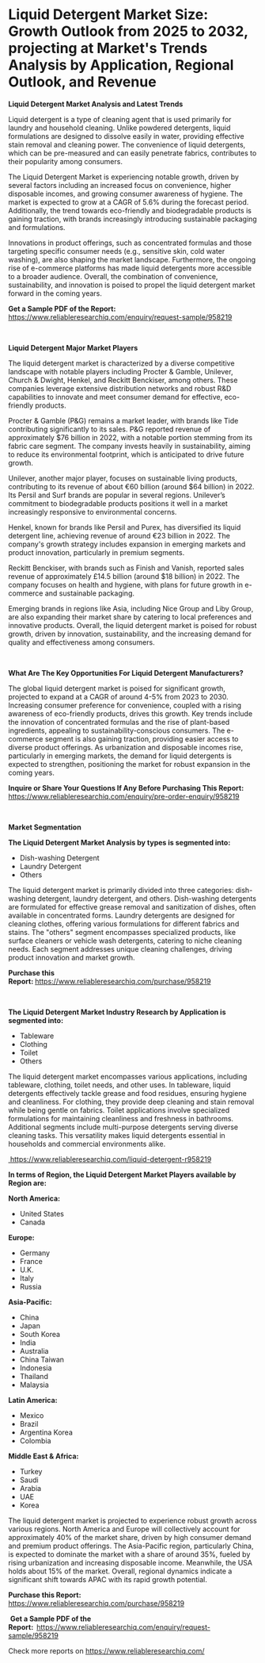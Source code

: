 <p><h1>Liquid Detergent Market Size: Growth Outlook from 2025 to 2032, projecting at Market's Trends Analysis by Application, Regional Outlook, and Revenue</h1></p><p><strong>Liquid Detergent Market Analysis and Latest Trends</strong></p>
<p><p>Liquid detergent is a type of cleaning agent that is used primarily for laundry and household cleaning. Unlike powdered detergents, liquid formulations are designed to dissolve easily in water, providing effective stain removal and cleaning power. The convenience of liquid detergents, which can be pre-measured and can easily penetrate fabrics, contributes to their popularity among consumers.</p><p>The Liquid Detergent Market is experiencing notable growth, driven by several factors including an increased focus on convenience, higher disposable incomes, and growing consumer awareness of hygiene. The market is expected to grow at a CAGR of 5.6% during the forecast period. Additionally, the trend towards eco-friendly and biodegradable products is gaining traction, with brands increasingly introducing sustainable packaging and formulations. </p><p>Innovations in product offerings, such as concentrated formulas and those targeting specific consumer needs (e.g., sensitive skin, cold water washing), are also shaping the market landscape. Furthermore, the ongoing rise of e-commerce platforms has made liquid detergents more accessible to a broader audience. Overall, the combination of convenience, sustainability, and innovation is poised to propel the liquid detergent market forward in the coming years.</p></p>
<p><strong>Get a Sample PDF of the Report:&nbsp;</strong> <a href="https://www.reliableresearchiq.com/enquiry/request-sample/958219?utm_campaign=1170&utm_medium=2&utm_source=Github&utm_content=ia&utm_term=31012025&utm_id=liquid-detergent">https://www.reliableresearchiq.com/enquiry/request-sample/958219</a></p>
<p>&nbsp;</p>
<p><strong>Liquid Detergent Major Market Players</strong></p>
<p><p>The liquid detergent market is characterized by a diverse competitive landscape with notable players including Procter & Gamble, Unilever, Church & Dwight, Henkel, and Reckitt Benckiser, among others. These companies leverage extensive distribution networks and robust R&D capabilities to innovate and meet consumer demand for effective, eco-friendly products.</p><p>Procter & Gamble (P&G) remains a market leader, with brands like Tide contributing significantly to its sales. P&G reported revenue of approximately $76 billion in 2022, with a notable portion stemming from its fabric care segment. The company invests heavily in sustainability, aiming to reduce its environmental footprint, which is anticipated to drive future growth.</p><p>Unilever, another major player, focuses on sustainable living products, contributing to its revenue of about €60 billion (around $64 billion) in 2022. Its Persil and Surf brands are popular in several regions. Unilever’s commitment to biodegradable products positions it well in a market increasingly responsive to environmental concerns.</p><p>Henkel, known for brands like Persil and Purex, has diversified its liquid detergent line, achieving revenue of around €23 billion in 2022. The company's growth strategy includes expansion in emerging markets and product innovation, particularly in premium segments.</p><p>Reckitt Benckiser, with brands such as Finish and Vanish, reported sales revenue of approximately £14.5 billion (around $18 billion) in 2022. The company focuses on health and hygiene, with plans for future growth in e-commerce and sustainable packaging.</p><p>Emerging brands in regions like Asia, including Nice Group and Liby Group, are also expanding their market share by catering to local preferences and innovative products. Overall, the liquid detergent market is poised for robust growth, driven by innovation, sustainability, and the increasing demand for quality and effectiveness among consumers.</p></p>
<p>&nbsp;</p>
<p><strong>What Are The Key Opportunities For Liquid Detergent Manufacturers?</strong></p>
<p><p>The global liquid detergent market is poised for significant growth, projected to expand at a CAGR of around 4-5% from 2023 to 2030. Increasing consumer preference for convenience, coupled with a rising awareness of eco-friendly products, drives this growth. Key trends include the innovation of concentrated formulas and the rise of plant-based ingredients, appealing to sustainability-conscious consumers. The e-commerce segment is also gaining traction, providing easier access to diverse product offerings. As urbanization and disposable incomes rise, particularly in emerging markets, the demand for liquid detergents is expected to strengthen, positioning the market for robust expansion in the coming years.</p></p>
<p><strong>Inquire or Share Your Questions If Any Before Purchasing This Report:</strong> <a href="https://www.reliableresearchiq.com/enquiry/pre-order-enquiry/958219?utm_campaign=1170&utm_medium=2&utm_source=Github&utm_content=ia&utm_term=31012025&utm_id=liquid-detergent">https://www.reliableresearchiq.com/enquiry/pre-order-enquiry/958219</a></p>
<p>&nbsp;</p>
<p><strong>Market Segmentation</strong></p>
<p><strong>The Liquid Detergent Market Analysis by types is segmented into:</strong></p>
<p><ul><li>Dish-washing Detergent</li><li>Laundry Detergent</li><li>Others</li></ul></p>
<p><p>The liquid detergent market is primarily divided into three categories: dish-washing detergent, laundry detergent, and others. Dish-washing detergents are formulated for effective grease removal and sanitization of dishes, often available in concentrated forms. Laundry detergents are designed for cleaning clothes, offering various formulations for different fabrics and stains. The "others" segment encompasses specialized products, like surface cleaners or vehicle wash detergents, catering to niche cleaning needs. Each segment addresses unique cleaning challenges, driving product innovation and market growth.</p></p>
<p><strong>Purchase this Report:&nbsp;</strong><a href="https://www.reliableresearchiq.com/purchase/958219?utm_campaign=1170&utm_medium=2&utm_source=Github&utm_content=ia&utm_term=31012025&utm_id=liquid-detergent">https://www.reliableresearchiq.com/purchase/958219</a></p>
<p>&nbsp;</p>
<p><strong>The Liquid Detergent Market Industry Research by Application is segmented into:</strong></p>
<p><ul><li>Tableware</li><li>Clothing</li><li>Toilet</li><li>Others</li></ul></p>
<p><p>The liquid detergent market encompasses various applications, including tableware, clothing, toilet needs, and other uses. In tableware, liquid detergents effectively tackle grease and food residues, ensuring hygiene and cleanliness. For clothing, they provide deep cleaning and stain removal while being gentle on fabrics. Toilet applications involve specialized formulations for maintaining cleanliness and freshness in bathrooms. Additional segments include multi-purpose detergents serving diverse cleaning tasks. This versatility makes liquid detergents essential in households and commercial environments alike.</p></p>
<p><a href="https://www.reliableresearchiq.com/liquid-detergent-r958219?utm_campaign=1170&utm_medium=2&utm_source=Github&utm_content=ia&utm_term=31012025&utm_id=liquid-detergent">&nbsp;https://www.reliableresearchiq.com/liquid-detergent-r958219</a></p>
<p><strong>In terms of Region, the Liquid Detergent Market Players available by Region are:</strong></p>
<p>
    <p> <strong> North America: </strong>
        <ul>
            <li>United States</li>
            <li>Canada</li>
        </ul>
        </p> 
    <p> <strong> Europe: </strong>
        <ul>
            <li>Germany</li>
            <li>France</li>
            <li>U.K.</li>
            <li>Italy</li>
            <li>Russia</li>
        </ul>
        </p> 
    <p> <strong> Asia-Pacific: </strong>
        <ul>
            <li>China</li>
            <li>Japan</li>
            <li>South Korea</li>
            <li>India</li>
            <li>Australia</li>
            <li>China Taiwan</li>
            <li>Indonesia</li>
            <li>Thailand</li>
            <li>Malaysia</li>
        </ul>
        </p> 
    <p> <strong> Latin America: </strong>
        <ul>
            <li>Mexico</li>
            <li>Brazil</li>
            <li>Argentina Korea</li>
            <li>Colombia</li>
        </ul>
        </p> 
    <p> <strong> Middle East & Africa: </strong>
        <ul>
            <li>Turkey</li>
            <li>Saudi</li>
            <li>Arabia</li>
            <li>UAE</li>
            <li>Korea</li>
        </ul>
    </p>
    </p>
<p><p>The liquid detergent market is projected to experience robust growth across various regions. North America and Europe will collectively account for approximately 40% of the market share, driven by high consumer demand and premium product offerings. The Asia-Pacific region, particularly China, is expected to dominate the market with a share of around 35%, fueled by rising urbanization and increasing disposable income. Meanwhile, the USA holds about 15% of the market. Overall, regional dynamics indicate a significant shift towards APAC with its rapid growth potential.</p></p>
<p><strong>Purchase this Report: </strong><a href="https://www.reliableresearchiq.com/purchase/958219?utm_campaign=1170&utm_medium=2&utm_source=Github&utm_content=ia&utm_term=31012025&utm_id=liquid-detergent">https://www.reliableresearchiq.com/purchase/958219</a></p>
<p>&nbsp;<strong>Get a Sample PDF of the Report:&nbsp;&nbsp;</strong><a href="https://www.reliableresearchiq.com/enquiry/request-sample/958219?utm_campaign=1170&utm_medium=2&utm_source=Github&utm_content=ia&utm_term=31012025&utm_id=liquid-detergent">https://www.reliableresearchiq.com/enquiry/request-sample/958219</a></p>
<p><strong></strong></p>
<p>Check more reports on <a href="https://www.reliableresearchiq.com/?utm_campaign=1170&utm_medium=2&utm_source=Github&utm_content=ia&utm_term=31012025&utm_id=liquid-detergent">https://www.reliableresearchiq.com/</a></p>